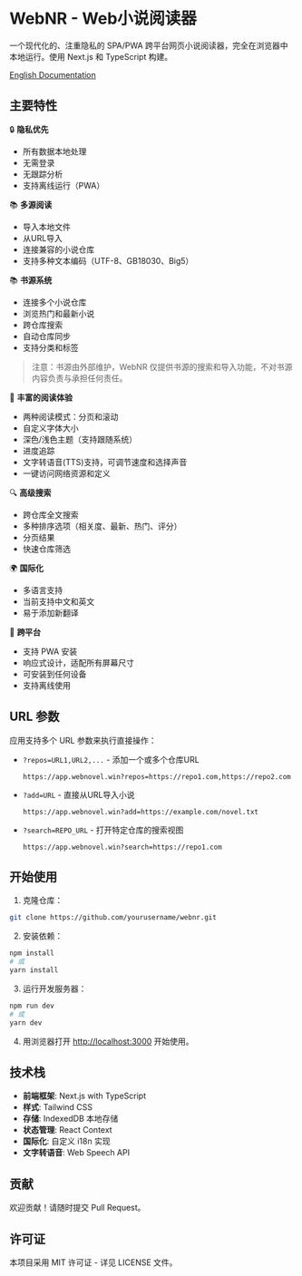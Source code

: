 # WebNR - Web小说阅读器

一个现代化的、注重隐私的 SPA/PWA 跨平台网页小说阅读器，完全在浏览器中本地运行。使用 Next.js 和 TypeScript 构建。

[English Documentation](README.md)

## 主要特性

🔒 **隐私优先**

- 所有数据本地处理
- 无需登录
- 无跟踪分析
- 支持离线运行（PWA）

📚 **多源阅读**

- 导入本地文件
- 从URL导入
- 连接兼容的小说仓库
- 支持多种文本编码（UTF-8、GB18030、Big5）

📚 **书源系统**

- 连接多个小说仓库
- 浏览热门和最新小说
- 跨仓库搜索
- 自动仓库同步
- 支持分类和标签

> 注意：书源由外部维护，WebNR 仅提供书源的搜索和导入功能，不对书源内容负责与承担任何责任。

📖 **丰富的阅读体验**
  
- 两种阅读模式：分页和滚动
- 自定义字体大小
- 深色/浅色主题（支持跟随系统）
- 进度追踪
- 文字转语音(TTS)支持，可调节速度和选择声音
- 一键访问网络资源和定义

🔍 **高级搜索**

- 跨仓库全文搜索
- 多种排序选项（相关度、最新、热门、评分）
- 分页结果
- 快速仓库筛选

🌍 **国际化**

- 多语言支持
- 当前支持中文和英文
- 易于添加新翻译

📱 **跨平台**

- 支持 PWA 安装
- 响应式设计，适配所有屏幕尺寸
- 可安装到任何设备
- 支持离线使用

## URL 参数

应用支持多个 URL 参数来执行直接操作：

- `?repos=URL1,URL2,...` - 添加一个或多个仓库URL
  ```
  https://app.webnovel.win?repos=https://repo1.com,https://repo2.com
  ```

- `?add=URL` - 直接从URL导入小说
  ```
  https://app.webnovel.win?add=https://example.com/novel.txt
  ```

- `?search=REPO_URL` - 打开特定仓库的搜索视图
  ```
  https://app.webnovel.win?search=https://repo1.com
  ```

## 开始使用

1. 克隆仓库：
```bash
git clone https://github.com/yourusername/webnr.git
```

2. 安装依赖：
```bash
npm install
# 或
yarn install
```

3. 运行开发服务器：
```bash
npm run dev
# 或
yarn dev
```

4. 用浏览器打开 [http://localhost:3000](http://localhost:3000) 开始使用。

## 技术栈

- **前端框架**: Next.js with TypeScript
- **样式**: Tailwind CSS
- **存储**: IndexedDB 本地存储
- **状态管理**: React Context
- **国际化**: 自定义 i18n 实现
- **文字转语音**: Web Speech API

## 贡献

欢迎贡献！请随时提交 Pull Request。

## 许可证

本项目采用 MIT 许可证 - 详见 LICENSE 文件。 
